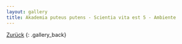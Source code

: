 ```yaml
---
layout: gallery
title: Akademia puteus putens - Scientia vita est 5 - Ambiente
---
```


[Zurück](..)
{: .gallery_back}

